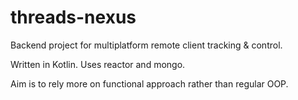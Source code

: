 # threads-nexus
Backend project for multiplatform remote client tracking &amp; control.

Written in Kotlin. Uses reactor and mongo.

Aim is to rely more on functional approach rather than regular OOP.
